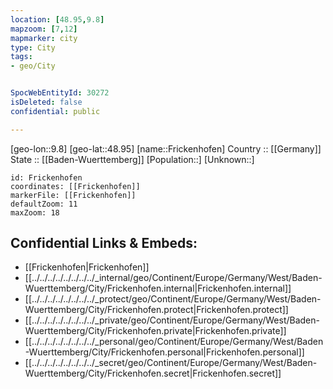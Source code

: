 ```yaml
---
location: [48.95,9.8] 
mapzoom: [7,12] 
mapmarker: city 
type: City
tags:
- geo/City


SpocWebEntityId: 30272
isDeleted: false
confidential: public

---
```

[geo-lon::9.8] 
[geo-lat::48.95] 
[name::Frickenhofen] 
Country :: [[Germany]]  
State :: [[Baden-Wuerttemberg]] 
[Population::] 
[Unknown::] 


```leaflet
id: Frickenhofen
coordinates: [[Frickenhofen]] 
markerFile: [[Frickenhofen]] 
defaultZoom: 11 
maxZoom: 18
```


## Confidential Links & Embeds: 
- [[Frickenhofen|Frickenhofen]]  
- [[../../../../../../../../_internal/geo/Continent/Europe/Germany/West/Baden-Wuerttemberg/City/Frickenhofen.internal|Frickenhofen.internal]] 
- [[../../../../../../../../_protect/geo/Continent/Europe/Germany/West/Baden-Wuerttemberg/City/Frickenhofen.protect|Frickenhofen.protect]] 
- [[../../../../../../../../_private/geo/Continent/Europe/Germany/West/Baden-Wuerttemberg/City/Frickenhofen.private|Frickenhofen.private]] 
- [[../../../../../../../../_personal/geo/Continent/Europe/Germany/West/Baden-Wuerttemberg/City/Frickenhofen.personal|Frickenhofen.personal]] 
- [[../../../../../../../../_secret/geo/Continent/Europe/Germany/West/Baden-Wuerttemberg/City/Frickenhofen.secret|Frickenhofen.secret]] 
